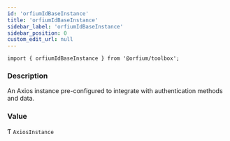 ```yaml
---
id: 'orfiumIdBaseInstance'
title: 'orfiumIdBaseInstance'
sidebar_label: 'orfiumIdBaseInstance'
sidebar_position: 0
custom_edit_url: null
---
```


`import { orfiumIdBaseInstance } from '@orfium/toolbox';`

### Description

An Axios instance pre-configured to integrate with authentication methods and data.

### Value

Ƭ `AxiosInstance`